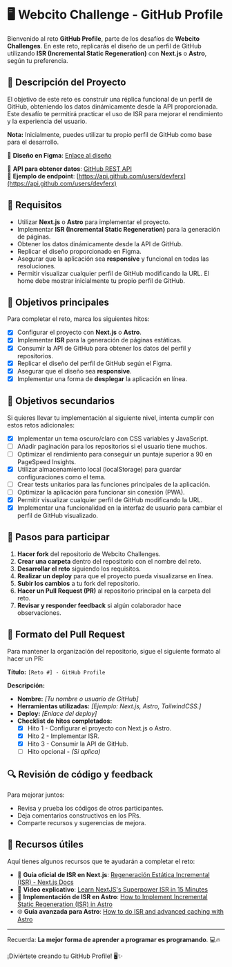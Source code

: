 # 🖥️ Webcito Challenge - GitHub Profile

Bienvenido al reto **GitHub Profile**, parte de los desafíos de **Webcito Challenges**. En este reto, replicarás el diseño de un perfil de GitHub utilizando **ISR (Incremental Static Regeneration)** con **Next.js** o **Astro**, según tu preferencia.

## 📝 Descripción del Proyecto
El objetivo de este reto es construir una réplica funcional de un perfil de GitHub, obteniendo los datos dinámicamente desde la API proporcionada. Este desafío te permitirá practicar el uso de ISR para mejorar el rendimiento y la experiencia del usuario.

**Nota:** Inicialmente, puedes utilizar tu propio perfil de GitHub como base para el desarrollo.

🔗 **Diseño en Figma**: [Enlace al diseño](https://www.figma.com/design/ruCmULNztXEsCPgn4eQ1d0/gitList?node-id=118-381&t=rYbAsyC4YjvbG442-1)

🔗 **API para obtener datos**: [GitHub REST API](https://docs.github.com/en/rest/users/users?apiVersion=2022-11-28#get-a-user)  
🔗 **Ejemplo de endpoint**: [https://api.github.com/users/devferx](https://api.github.com/users/devferx)

## 📌 Requisitos
- Utilizar **Next.js** o **Astro** para implementar el proyecto.
- Implementar **ISR (Incremental Static Regeneration)** para la generación de páginas.
- Obtener los datos dinámicamente desde la API de GitHub.
- Replicar el diseño proporcionado en Figma.
- Asegurar que la aplicación sea **responsive** y funcional en todas las resoluciones.
- Permitir visualizar cualquier perfil de GitHub modificando la URL. El home debe mostrar inicialmente tu propio perfil de GitHub.

## 🎯 Objetivos principales
Para completar el reto, marca los siguientes hitos:

- [x] Configurar el proyecto con **Next.js** o **Astro**.
- [x] Implementar **ISR** para la generación de páginas estáticas.
- [x] Consumir la API de GitHub para obtener los datos del perfil y repositorios.
- [x] Replicar el diseño del perfil de GitHub según el Figma.
- [x] Asegurar que el diseño sea **responsive**.
- [x] Implementar una forma de **desplegar** la aplicación en línea.

## 🚀 Objetivos secundarios
Si quieres llevar tu implementación al siguiente nivel, intenta cumplir con estos retos adicionales:

- [x] Implementar un tema oscuro/claro con CSS variables y JavaScript.
- [ ] Añadir paginación para los repositorios si el usuario tiene muchos.
- [ ] Optimizar el rendimiento para conseguir un puntaje superior a 90 en PageSpeed Insights.
- [x] Utilizar almacenamiento local (localStorage) para guardar configuraciones como el tema.
- [ ] Crear tests unitarios para las funciones principales de la aplicación.
- [ ] Optimizar la aplicación para funcionar sin conexión (PWA).
- [x] Permitir visualizar cualquier perfil de GitHub modificando la URL.
- [x] Implementar una funcionalidad en la interfaz de usuario para cambiar el perfil de GitHub visualizado.

## 🚀 Pasos para participar
1. **Hacer fork** del repositorio de Webcito Challenges.
2. **Crear una carpeta** dentro del repositorio con el nombre del reto.
3. **Desarrollar el reto** siguiendo los requisitos.
4. **Realizar un deploy** para que el proyecto pueda visualizarse en línea.
5. **Subir los cambios** a tu fork del repositorio.
6. **Hacer un Pull Request (PR)** al repositorio principal en la carpeta del reto.
7. **Revisar y responder feedback** si algún colaborador hace observaciones.

## 📝 Formato del Pull Request
Para mantener la organización del repositorio, sigue el siguiente formato al hacer un PR:

**Título:** `[Reto #] - GitHub Profile`

**Descripción:**
- **Nombre:** *[Tu nombre o usuario de GitHub]*
- **Herramientas utilizadas:** *[Ejemplo: Next.js, Astro, TailwindCSS.]*
- **Deploy:** *[Enlace del deploy]*
- **Checklist de hitos completados:**
  - [x] Hito 1 - Configurar el proyecto con Next.js o Astro.
  - [x] Hito 2 - Implementar ISR.
  - [x] Hito 3 - Consumir la API de GitHub.
  - [ ] Hito opcional - *(Si aplica)*

## 🔍 Revisión de código y feedback
Para mejorar juntos:
- Revisa y prueba los códigos de otros participantes.
- Deja comentarios constructivos en los PRs.
- Comparte recursos y sugerencias de mejora.

## 🔗 Recursos útiles
Aquí tienes algunos recursos que te ayudarán a completar el reto:

- 📄 **Guía oficial de ISR en Next.js**: [Regeneración Estática Incremental (ISR) - Next.js Docs](https://nextjs.org/docs/pages/building-your-application/data-fetching/incremental-static-regeneration)
- 🎥 **Video explicativo**: [Learn NextJS's Superpower ISR in 15 Minutes](https://www.youtube.com/watch?v=UgseormfMc4)
- 🚀 **Implementación de ISR en Astro**: [How to Implement Incremental Static Regeneration (ISR) in Astro](https://logsnag.com/blog/implementing-isr-in-astro)
- 🌐 **Guía avanzada para Astro**: [How to do ISR and advanced caching with Astro](https://developers.netlify.com/guides/how-to-do-advanced-caching-and-isr-with-astro/)
---

Recuerda: **La mejor forma de aprender a programar es programando**. 💻🔥

¡Diviértete creando tu GitHub Profile! 🖥️✨
